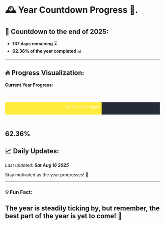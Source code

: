 
# &#x1F570; **Year Countdown Progress** &#x1F389;.

## &#x1F4C5; Countdown to the end of 2025:
- **137 days remaining** &#x23F3;
- **62.36% of the year completed** &#x1F4CA;

---

## &#x1F525; **Progress Visualization**:

**Current Year Progress:**

<br><br>
![Progress Bar](https://raw.githubusercontent.com/dayanidigv/year-countdown-progress/main/progress-bar.svg)
<br><br>

**62.36%**
---

## &#x1F4C8; **Daily Updates**:

_Last updated: **Sat Aug 16 2025**_

Stay motivated as the year progresses! &#x1F680;

--- 

### &#x1F4A1; **Fun Fact:**
The year is steadily ticking by, but remember, the best part of the year is yet to come! &#x1F31F;
---
